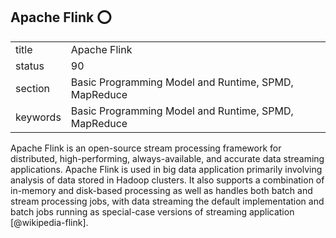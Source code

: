 ## Apache Flink :o:


|          |                                                      |
| -------- | ---------------------------------------------------- |
| title    | Apache Flink                                         | 
| status   | 90                                                   |
| section  | Basic Programming Model and Runtime, SPMD, MapReduce |
| keywords | Basic Programming Model and Runtime, SPMD, MapReduce |


     
Apache Flink is an open-source stream processing framework for
distributed, high-performing, always-available, and accurate data
streaming applications. Apache Flink is used in big data application
primarily involving analysis of data stored in Hadoop clusters.  It
also supports a combination of in-memory and disk-based processing as
well as handles both batch and stream processing jobs, with data
streaming the default implementation and batch jobs running as
special-case versions of streaming application [@wikipedia-flink].


